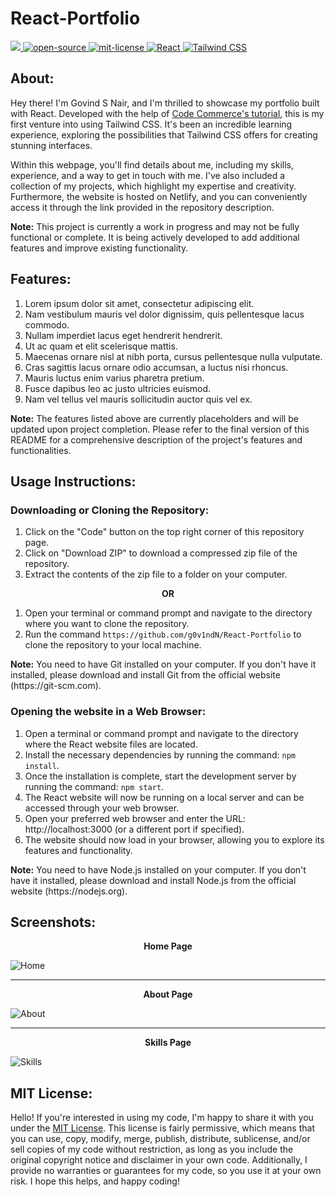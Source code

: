 # React-Portfolio
<div align="left">
   <a href="https://github.com/g0v1ndN">
      <img src="https://img.shields.io/badge/Code_Dealer-g0v1ndN-yellowgreen"/>
   </a>
   <a href="https://opensource.org/osd">
      <img src="https://github.com/g0v1ndN/AssetVault/blob/main/Badges/open-source.svg" alt="open-source"/>
   </a>
   <a href="https://opensource.org/license/mit/">
      <img src="https://github.com/g0v1ndN/AssetVault/blob/main/Badges/License-MIT-green.svg" alt="mit-license"/>
   </a>
   <a href="https://react.dev">
      <img src="https://img.shields.io/badge/React-%2361DAFB" alt="React"/>
   </a>
   <a href="https://tailwindcss.com/">
      <img src="https://img.shields.io/badge/Tailwind%20CSS-%2338B2AC" alt="Tailwind CSS"/>
   </a>
</div>

## About:
Hey there! I'm Govind S Nair, and I'm thrilled to showcase my portfolio built with React. Developed with the help of <a href="https://www.youtube.com/watch?v=2kg0z1qNrkw&t">Code Commerce's tutorial</a>, this is my first venture into using Tailwind CSS. It's been an incredible learning experience, exploring the possibilities that Tailwind CSS offers for creating stunning interfaces.

Within this webpage, you'll find details about me, including my skills, experience, and a way to get in touch with me. I've also included a collection of my projects, which highlight my expertise and creativity. Furthermore, the website is hosted on Netlify, and you can conveniently access it through the link provided in the repository description.

<p><b>Note:</b> This project is currently a work in progress and may not be fully functional or complete. It is being actively developed to add additional features and improve existing functionality.</p>

## Features:
1. Lorem ipsum dolor sit amet, consectetur adipiscing elit.
2. Nam vestibulum mauris vel dolor dignissim, quis pellentesque lacus commodo.
3. Nullam imperdiet lacus eget hendrerit hendrerit.
4. Ut ac quam et elit scelerisque mattis.
5. Maecenas ornare nisl at nibh porta, cursus pellentesque nulla vulputate.
6. Cras sagittis lacus ornare odio accumsan, a luctus nisi rhoncus.
7. Mauris luctus enim varius pharetra pretium.
8. Fusce dapibus leo ac justo ultricies euismod.
9. Nam vel tellus vel mauris sollicitudin auctor quis vel ex.

<p><b>Note:</b> The features listed above are currently placeholders and will be updated upon project completion. Please refer to the final version of this README for a comprehensive description of the project's features and functionalities.</p>

## Usage Instructions:

### Downloading or Cloning the Repository:
1. Click on the "Code" button on the top right corner of this repository page.
2. Click on "Download ZIP" to download a compressed zip file of the repository.
3. Extract the contents of the zip file to a folder on your computer.

<p align="center"><b> OR </b></p>

1. Open your terminal or command prompt and navigate to the directory where you want to clone the repository.
2. Run the command `https://github.com/g0v1ndN/React-Portfolio` to clone the repository to your local machine.
<p><b>Note:</b> You need to have Git installed on your computer. If you don't have it installed, please download and install Git from the official website (https://git-scm.com).</p>

### Opening the website in a Web Browser:
1. Open a terminal or command prompt and navigate to the directory where the React website files are located.
2. Install the necessary dependencies by running the command: `npm install`.
3. Once the installation is complete, start the development server by running the command: `npm start`.
4. The React website will now be running on a local server and can be accessed through your web browser.
5. Open your preferred web browser and enter the URL: http://localhost:3000 (or a different port if specified).
6. The website should now load in your browser, allowing you to explore its features and functionality.
<p><b>Note:</b> You need to have Node.js installed on your computer. If you don't have it installed, please download and install Node.js from the official website (https://nodejs.org).</p>

## Screenshots:
<p align="center"><b>Home Page</b></p>
<img src="https://github.com/g0v1ndN/React-Portfolio/blob/main/Screenshots/Home.png" alt="Home"/>
<hr>
<p align="center"><b>About Page</b></p>
<img src="https://github.com/g0v1ndN/React-Portfolio/blob/main/Screenshots/About.png" alt="About"/>
<hr>
<p align="center"><b>Skills Page</b></p>
<img src="https://github.com/g0v1ndN/React-Portfolio/blob/main/Screenshots/Skills.png" alt="Skills"/>

## MIT License: 
Hello! If you're interested in using my code, I'm happy to share it with you under the <a href="https://github.com/g0v1ndN/React-Portfolio/blob/main/LICENSE">MIT License</a>. This license is fairly permissive, which means that you can use, copy, modify, merge, publish, distribute, sublicense, and/or sell copies of my code without restriction, as long as you include the original copyright notice and disclaimer in your own code. Additionally, I provide no warranties or guarantees for my code, so you use it at your own risk. I hope this helps, and happy coding!
